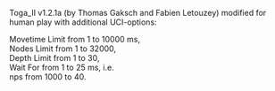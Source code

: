 Toga_II v1.2.1a (by Thomas Gaksch and Fabien Letouzey) modified for human play 
with additional UCI-options: 

Movetime Limit from 1 to 10000 ms,  
Nodes Limit from 1 to 32000,   
Depth Limit from 1 to 30,  
Wait For from 1 to 25 ms, i.e.   
nps from 1000 to 40.

